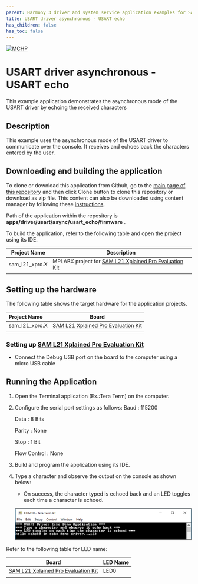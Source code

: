 ```yaml
---
parent: Harmony 3 driver and system service application examples for SAM L21 family
title: USART driver asynchronous - USART echo 
has_children: false
has_toc: false
---
```


[![MCHP](https://www.microchip.com/ResourcePackages/Microchip/assets/dist/images/logo.png)](https://www.microchip.com)

# USART driver asynchronous - USART echo

This example application demonstrates the asynchronous mode of the USART driver by echoing the received characters

## Description

This example uses the asynchronous mode of the USART driver to communicate over the console. It receives and echoes back the characters entered by the user.

## Downloading and building the application

To clone or download this application from Github, go to the [main page of this repository](https://github.com/Microchip-MPLAB-Harmony/core_apps_sam_l21) and then click Clone button to clone this repository or download as zip file.
This content can also be downloaded using content manager by following these [instructions](https://github.com/Microchip-MPLAB-Harmony/contentmanager/wiki).

Path of the application within the repository is **apps/driver/usart/async/usart_echo/firmware** .

To build the application, refer to the following table and open the project using its IDE.

| Project Name      | Description                                    |
| ----------------- | ---------------------------------------------- |
| sam_l21_xpro.X | MPLABX project for [SAM L21 Xplained Pro Evaluation Kit](https://www.microchip.com/developmenttools/ProductDetails/ATSAML21-XPRO-B) |
|||

## Setting up the hardware

The following table shows the target hardware for the application projects.

| Project Name| Board|
|:---------|:---------:|
| sam_l21_xpro.X | [SAM L21 Xplained Pro Evaluation Kit](https://www.microchip.com/developmenttools/ProductDetails/ATSAML21-XPRO-B) |
|||

### Setting up [SAM L21 Xplained Pro Evaluation Kit](https://www.microchip.com/developmenttools/ProductDetails/ATSAML21-XPRO-B)

- Connect the Debug USB port on the board to the computer using a micro USB cable

## Running the Application

1. Open the Terminal application (Ex.:Tera Term) on the computer.
2. Configure the serial port settings as follows:
    Baud : 115200

    Data : 8 Bits
    
    Parity : None
    
    Stop : 1 Bit
    
    Flow Control : None
3. Build and program the application using its IDE.
4. Type a character and observe the output on the console as shown below:
    - On success, the character typed is echoed back and an LED toggles each time a character is echoed.

    ![output](images/async_usart_echo_console.png)	

Refer to the following table for LED name:

| Board | LED Name |
| ----- | -------- |
|  [SAM L21 Xplained Pro Evaluation Kit](https://www.microchip.com/developmenttools/ProductDetails/ATSAML21-XPRO-B) | LED0 |
|||